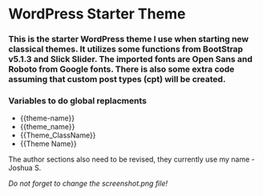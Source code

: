 <h1>WordPress Starter Theme</h1>

<h3>This is the starter WordPress theme I use when starting new classical themes. It utilizes some functions from BootStrap v5.1.3 and Slick Slider. The imported fonts are Open Sans and Roboto from Google fonts. There is also some extra code assuming that custom post types (cpt) will be created.</h3>

<h3>Variables to do global replacments</h3>

<ul>
    <li>{{theme-name}}</li>
    <li>{{theme_name}}</li>
    <li>{{Theme_ClassName}}</li>
    <li>{{Theme Name}}</li>
</ul>

<p>The author sections also need to be revised, they currently use my name - Joshua S.</p>

<i>Do not forget to change the screenshot.png file!</i>